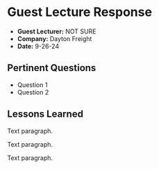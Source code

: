 # Guest Lecture Response
* **Guest Lecturer:** NOT SURE
* **Company:** Dayton Freight
* **Date:** 9-26-24

## Pertinent Questions
* Question 1
* Question 2

## Lessons Learned
Text paragraph.

Text paragraph.

Text paragraph.
